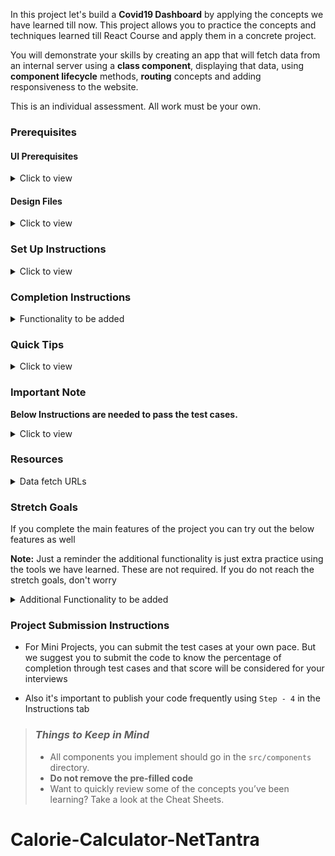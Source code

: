 In this project let's build a **Covid19 Dashboard** by applying the concepts we have learned till now. This project allows you to practice the concepts and techniques learned till React Course and apply them in a concrete project.

You will demonstrate your skills by creating an app that will fetch data from an internal server using a **class component**, displaying that data, using **component lifecycle** methods, **routing** concepts and adding responsiveness to the website.

This is an individual assessment. All work must be your own.

### Prerequisites

#### UI Prerequisites

<details>
<summary>Click to view</summary>

- What is Figma?
  - Figma is a vector graphics editor and prototyping tool which is primarily web-based. You can check more info on the <a href="https://www.figma.com/" target="_blank">Website</a>
- Create a Free account in Figma
  - Kindly follow the instructions as shown in <a href="https://www.youtube.com/watch?v=hrHL2VLMl7g" target="_blank">this</a> video to create a Free Figma account. Watch the video upto **00:55**
- How to Check CSS in Figma?
  - Kindly follow the instructions as shown in <a href="https://youtu.be/B242nuM3y2s?t=80" target="_blank">this</a> video to check CSS in the Figma screen. Watch the video upto **02:45**
- Export Images in Figma screen

  - Kindly follow the instructions as shown in <a href="https://www.youtube.com/watch?v=NpzL1MONwaw" target="_blank">this</a> video to export images from the Figma screen
  - Click on the Export button to get Export options as shown in the below image

  <div style="text-align:center;margin:10px 0px 0px 45px;width:200px;">
    <img src="https://assets.ccbp.in/frontend/react-js/figma-export-option.png" />
  </div>

- Upload your exported images from Figma to Cloudinary and get image URLs from Cloudinary. Refer <a href="https://learning.ccbp.in/projects/course?c_id=fe4c935d-3ad5-4bb8-a1a5-9b045ae70010&s_id=2f72d6fe-09a7-4c0a-b0db-196740c853a0&t_id=6535e48d-fb4e-45c4-9654-3da423c79e26" target="_blank">this</a> session for better understanding

</details>

#### Design Files

<details>
<summary>Click to view</summary>

- You can check the **Design Files** for different devices <a href="https://www.figma.com/file/lGl9tRXcsmxicjTITM2A8P/Covid19_Dashboard?node-id=0%3A1" target="_blank" >here</a>

</details>

### Set Up Instructions

<details>
<summary>Click to view</summary>

- Download dependencies by running `npm install`
- Start up the app using `npm start`
</details>

### Completion Instructions

<details>
<summary>Functionality to be added</summary>

The app must have the following functionalities

- Users should be able to navigate to Home, About routes using links in Navbar
- The website should be responsive in mobile view, tablet view as well (Use Media Queries to achieve the responsive website)

- **Home Route**

  - An HTTP GET request should be made to the Home Route API URL
    - **_Loader_** should be displayed while fetching the data
    - After the data is fetched successfully,
      - Stats of **Confirmed**, **Active**, **Recovered**, **Deceased** cases of **India** should be equal to the respective data received from the response
      - List of State/UT should be displayed with corresponding **Confirmed**, **Active**, **Recovered**, **Deceased** cases count
      - When the **Ascending Icon** (**FcGenericSortingAsc** react-icon) is clicked, then the list of State/UT should be sorted with **Ascending Order** based on State/UT name
      - When the **Descending Icon** (**FcGenericSortingDesc** react-icon) is clicked, then the list of State/UT should be sorted with **Descending Order** based on State/UT name
  - Footer should be displayed as shown in the Figma

- **Search Functionality**

  - Search should be case **insensitive**. This means Searching for `AN` or `an` or `An` should give the same search results
  - When the State/UT is searched by using the State/UT name, then the list of State/UT names matched with the search text should be displayed
  - When the Specific State/UT is clicked in the searched State/UT, then the page should be navigated to the Specific State/UT

- **State-Specific Route**

  - An HTTP GET request should be made to the State-Specific Route API URL
    - **_Loader_** should be displayed while fetching the data
    - After the data is fetched successfully,
      - State name and last updated date should be equal to the State name received from the response
      - Stats of **Confirmed**, **Active**, **Recovered**, **Deceased** cases of specific state should be equal to the respective data received from the response
      - Tested count should be equal to the tested count received from the response
      - Initially districts with Descending order of their **Confirmed Cases** should be displayed in the Top Districts
      - When the **Active Cases** card is clicked, then the Top Districts and **Bar Graph** should be changed to **Descending order** by their **Active Cases** count
      - When the **Confirmed Cases** card is clicked, then the Top Districts and **Bar Graph** should be changed to **Descending order** by their **Confirmed Cases** count
      - When the **Recovered Cases** card is clicked, then the Top Districts and **Bar Graph** should be changed to **Descending order** by their **Recovered Cases** count
      - When the **Deceased Cases** card is clicked, then the Top Districts and **Bar Graph** should be changed to **Descending order** by their **Deceased Cases** count
      - **Bar Graph** should be displayed with the last 10 days of Covid19 cases data
      - Initially for Spread Trends, **Daily Data** should be displayed
    - Footer should be displayed as shown in the Figma

- **Not Found Route**

  - When a random path is provided in the URL, then the page should be navigated to the Not Found Route

- **About Route**

  - An HTTP GET request should be made to the About Route API URL
    - **_Loader_** should be displayed while fetching the data
    - After the data is fetched successfully, the response received should be displayed
    - List of **faqs** should be displayed
    - Footer should be displayed as shown in the Figma

- **Header**

  - When the **COVID19INDIA** heading element in the Header is clicked, then the page should be navigated to the Home Route
  - When the **Home** link in the Header is clicked, then the page should be navigated to the Home Route
  - When the **About** link in the Header is clicked, then the page should be navigated to the My About Route

</details>

### Quick Tips

<details>
<summary>Click to view</summary>

- Conversion of Object items to Array Items <a href="https://codesandbox.io/s/conversion-of-object-items-to-array-items-vyy1s" target="_blank">CodeSandbox</a>
- Use React Charts package to implement given charts
  - React charts <a href="https://www.npmjs.com/package/recharts" target="_blank" >Documentation</a>.
  - Line chart and Bar Chart implementation <a href="https://codesandbox.io/s/line-chart-and-bar-chart-implementation-forked-vghxj?file=/src/App.js" target="_blank">CodeSandbox</a>
  - Multi area chart implementation <a href="https://codesandbox.io/s/multi-area-chart-implementation-dkhyc?file=/src/App.js" target="_blank">CodeSandbox</a>
- Implement Select fields using this package
  - React select <a href="https://www.npmjs.com/package/react-select/v/2.4.3" target="_blank">Documentation</a>
  - React select implementation <a href="https://codesandbox.io/s/react-select-dropdown-example-forked-4ssev" target="_blank">CodeSandbox</a>
- Usage of extracting date wise stats <a href="https://codesandbox.io/s/getting-specific-state-datewise-data-j4vus" target="_blank">CodeSandbox</a>

</details>

### Important Note

**Below Instructions are needed to pass the test cases.**

<details>
<summary>Click to view</summary>

- **Note:**

  - Don't use any third-party packages other than packages mentioned in the **Quick Tips**

  - For Mini Projects, you have to use normal HTML elements to style the React Components. Usage of `styled-components` (CSS in JS) to style React components are not supported in Mini Projects. Test cases won't be passed, if you use styled-components

  - Refer to the below Example for the usage of `testid` in the HTML elements

    - Example: `<div testid="countryWideConfirmedCases" className="country-wide-confirmed-cases"/>`

  - Get all states data from the response of Get Countrywide covid19 cases API by mapping the state's list that we have provided you in the App.js file

  - If you receive any type of covid19 cases count of a state as undefined from the API call, store that value as 0

  - Example:- You have received the confirmed cases count, population for the State Goa as undefined so instead of storing undefined store confirmed cases of Goa as 0. Like this for all states and districts store 0 if you receive any count as undefined

  - Your code will contain a `Counter` Component in the path `src/components` you can modify the component based on your use case or you can ignore it

  - Formulae for active cases `activeCases = confirmedCases-(recoveredCases+deceasedCases)`

  - Adding individual states Covid19 data will give you national wide Covid19 data

  - **Don't wrap** the `Bar Chart` or `Line Chart` with `ResponsiveContainer`

- Routes:

  - The Home Route should contain the pathname as `/`

  - The State-specific Route should contain the pathname as `/state/:stateCode`

    - **Note:** use the particular state code in place of id

  - The About Route should contain the pathname as `/about`

- Header:

  - Your code should contain a `Header` Component in the path `src/components`

- Footer:

  - Your code should contain a `Footer` Component in the path `src/components`

  - The Footer component should consist of all social icons from the `react-icons` third-party library

  - The Footer component should consist of the `VscGithubAlt` react icon

  - The Footer component should consist of the `FiInstagram` react icon

  - The Footer component should consist of the `FaTwitter` react icon

- Home Route:

  - The Loader container should contain the test id with value as `homeRouteLoader`

  - The States Search results unordered list should contain the test id with value as `searchResultsUnorderedList`

  - The Search bar should contain the `BsSearch` react icon

  - The State Search results list item should contain a `BiChevronRightSquare` react icon

  - The Confirmed cases card should contain the test id with value as `countryWideConfirmedCases`

  - The Confirmed cases image in the Confirmed cases container should contain the alt text as `country wide confirmed cases pic`

  - The Recovered cases card should contain the test id with value as `countryWideRecoveredCases`

  - The Recovered cases image in the Recovered cases container should contain the alt text as `country wide recovered cases pic`

  - The Active cases card should contain the test id with value as `countryWideActiveCases`

  - The Active cases image in the Active cases container should contain the alt text as `country wide active cases pic`

  - The Deceased cases card should contain the test id with value as `countryWideDeceasedCases`

  - The Deceased cases image in the Deceased cases container should contain the alt text as `country wide deceased cases pic`

  - The Statewise covid19 data table should contain the test id with value as `stateWiseCovidDataTable`

  - The `FcGenericSortingAsc` react icon should be wrapped with an HTML button element and the Button should contain the test id value as `ascendingSort`

  - The `FcGenericSortingDesc` react icon should be wrapped with an HTML button element and the Button should contain the test id value as `descendingSort`

  - Example:

    ```html
    <button type="button" testid="ascendingSort">
      <FcGenericSortingDesc />
    </button>
    ```

  - Place the ascending sort icon and descending sort icon in an HTML container element with the test id attribute value `stateWiseCovidDataTable`

  - Place the total countrywide confirmed cases count, the text `Confirmed` and the image of the confirmed case inside of the HTML container element with the test id attribute value `countryWideConfirmedCases`

  - Place the total countrywide active cases count, the text `Active` and the image of the active case inside of the HTML container element with the test id attribute value `countryWideActiveCases`

  - Place the total countrywide recovered cases count, the text `Recovered` and the image of the recovered case inside of the HTML container element with the test id attribute value `countryWideRecoveredCases`

  - Place the total countrywide deceased cases count, the text `Deceased` and the image of the deceased case inside of the HTML container element with the test id attribute value `countryWideDeceasedCases`

  - Wrap all the list items of the HTML unordered list element with the test id attribute value `searchResultsUnorderedList` with Link from `react-router-dom`

- State-specific Route

  - **NOTE:** Wrap all the Line charts with an HTML container element and assign test id attribute value as `lineChartsContainer` to that HTML container element

  - The GET State details API Loader container should contain the test id with value as `stateDetailsLoader`

  - The GET Timeline details API Loader container should contain the test id with value as `timelinesDataLoader`

  - The State-specific Confirmed cases card should contain the test id value as `stateSpecificConfirmedCasesContainer`

  - The State-specific confirmed cases image should contain the alt text as `state specific confirmed cases pic`

  - The State-specific Active cases card should contain the test id value as `stateSpecificActiveCasesContainer`

  - The State-specific confirmed cases image should contain the alt text as `state specific active cases pic`

  - The State-specific Recovered cases card should contain the test id value as `stateSpecificRecoveredCasesContainer`

  - The State-specific confirmed cases image should contain the alt text as `state specific recovered cases pic`

  - The State-specific Deceased cases card should contain the test id value as `stateSpecificDeceasedCasesContainer`

  - The State-specific confirmed cases image should contain the alt text as `state specific deceased cases pic`

  - Place the total State-specific confirmed cases count, the text `Confirmed` and the image of the confirmed case inside of the HTML container element with the test id attribute value `stateSpecificConfirmedCasesContainer`

  - Place the total State-specific active cases count, the text `Active` and the image of the active case inside of the HTML container element with the test id attribute value `stateSpecificActiveCasesContainer`

  - Place the total State-specific recovered cases count, the text `Recovered` and the image of the recovered case inside of the HTML container element with the test id attribute value `stateSpecificRecoveredCasesContainer`

  - Place the total State-specific deceased cases count, the text `Deceased` and the image of the deceased case inside of the HTML container element with the test id attribute value `stateSpecificDeceasedCasesContainer`

  - The Top Districts unordered list should contain the test id attribute with value as `topDistrictsUnorderedList`

- About Route

  - The Loader container should contain the test id value as `aboutRouteLoader`

  - The Faqs unordered list should contain the test id value as `faqsUnorderedList`

</details>

### Resources

<details>
<summary>Data fetch URLs</summary>

- Home Route:

  - Get stats of confirmed, active, recovered, deceased cases state wise (<u>sum of state wise data will give you national wise data</u>) :

    ```js
    'https://apis.ccbp.in/covid19-state-wise-data'

    ```

- State-Specific Route:

  - Get tested count, last updated date and stats of confirmed, active,recovered, deceased cases in specific states:

    ```js
    'https://apis.ccbp.in/covid19-state-wise-data'
    //(the response contains stats of all the States, you can use a state code (Ex:- "AP") to get specific state stats.)

    ```

  - Get districts (sort to show Top Districts):

    ```js
    'https://apis.ccbp.in/covid19-state-wise-data'
    //(the response contains stats of all the States, you can use a state code (Ex:- "AP") to get specific state stats.)

    ```

  - Sample Response for the API Url `https://apis.ccbp.in/covid19-state-wise-data`:

    ```json
    {
    "AP":{
      "districts":{
         "Anantapur":{
            "total":{
               "confirmed":157823,
               "deceased":1093,
               "recovered":156679,
               "tested":787085,
               "vaccinated1":2659813,
               "vaccinated2":1556657
            }
         }
      },
      "meta":{
         "date":"2021-10-28",
         "last_updated":"2021-10-28T20:20:18+05:30",
         "population":397000,
         "tested":{
            "date":"2021-10-27",
            "source":"https://dhs.andaman.gov.in/NewEvents/847.pdf"
         }
      },
      "total":{
         "confirmed":7651,
         "deceased":129,
         "recovered":7516,
         "tested":592748,
         "vaccinated1":293644,
         "vaccinated2":195689
      }
    }
      {...}
     }
    ```

  - Get timelines to show spread trends (use timelines data for rendering Bar chart, Line chart and other recharts by date-wise):

    ```js
    'https://apis.ccbp.in/covid19-timelines-data/AP'
    //(change state code in URL for other states)

    //(or)

    'https://apis.ccbp.in/covid19-timelines-data'
    //(the response contains stats of all the States, you can use a state code (Ex:- "AP") to get specific state stats.)

    ```

  - Sample Response

    ```json
    {
      "AN": {
        "dates": {
          "2021-09-09": {
            "total": {
              "confirmed": 7577,
              "deceased": 129,
              "recovered": 7441,
              "tested": 508157,
              "vaccinated1": 267126,
              "vaccinated2": 112124
            }
          },
          "2021-09-09": {...}
        }
      }
    }
    ```

- About Route:

  - Get faqs:

    ```js
    'https://apis.ccbp.in/covid19-faqs'

    ```

  - Sample Response

    ```json
    {
      "faq": [
        {
          "answer": "No.",
          "category": "General",
          "qno": "1",
          "question": "Are you official?"
        }
      ]
    }
    ```

    </details>

### Stretch Goals

If you complete the main features of the project you can try out the below features as well

**Note:** Just a reminder the additional functionality is just extra practice using the tools we have learned. These are not required. If you do not reach the stretch goals, don't worry

<details>
<summary>Additional Functionality to be added</summary>

- Users should be able to see Themes (Light & Dark) in Navbar
- **State-Specific Route**

  - India Map with Specific State should be highlighted

- **Vaccination Details Route**

  - An HTTP GET request should be made to the **Vaccination Details API URL**
    - **_Loader_** should be displayed while fetching the data
    - After the data is fetched successfully, the response received should be displayed
      - Page should contain the dropdowns to select state and district
      - Page should contain the sites Conducting Vaccination, total Registrations, Total Vaccination Doses sections
      - Page should contain the Vaccination Trends for both by **Doses** and **Ages** section

- **Data Fetch URLs**

  - **Vaccination Details Route:**

    - Get states data:

      ```js
      'https://apis.ccbp.in/covid19-state-ids'

      ```

    - Get Districts data (state specific):

      ```js
      'https://apis.ccbp.in/covid19-districts-data/2'
      //(change state id in URL)

      ```

    - Get sites conducting vaccination, total registrations, total vaccination, vaccination trends, vaccination - category, vaccination by age Details:

      ```js
      'https://apis.ccbp.in/covid19-vaccination-data'
      //(change date in URL)

      ```

</details>

### Project Submission Instructions

- For Mini Projects, you can submit the test cases at your own pace. But we suggest you to submit the code to know the percentage of completion through test cases and that score will be considered for your interviews

- Also it's important to publish your code frequently using `Step - 4` in the Instructions tab

> ### _Things to Keep in Mind_
>
> - All components you implement should go in the `src/components` directory.
> - **Do not remove the pre-filled code**
> - Want to quickly review some of the concepts you’ve been learning? Take a look at the Cheat Sheets.
# Calorie-Calculator-NetTantra
